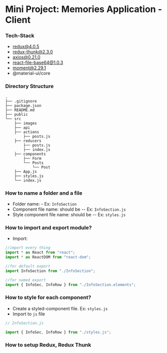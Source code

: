 # Mini Project: Memories Application - Client

### Tech-Stack

- redux@4.0.5
- redux-thunk@2.3.0
- axios@0.21.0
- react-file-base64@1.0.3
- moment@2.29.1
- @material-ui/core

### Directory Structure

```
.
├── .gitignore
├── package.json
├── README.md
├── public
└── src
    ├── images
    ├── api
    ├── actions
        ├── posts.js
    ├── reducers
        ├── posts.js
        ├── index.js
    ├── components
        ├── Form
        └── Posts
            └── Post
    ├── App.js
    ├── styles.js
    └── index.js
```

### How to name a folder and a file

- Folder name: - Ex: `InfoSection`
- Component file name: should be -- Ex: `InfoSection.js`
- Style component file name: should be -- Ex: `styles.js`

### How to import and export module?

- Import:

```js
//import every thing
import * as React from "react";
import * as ReactDOM from "react-dom";

//for default export
import InfoSection from "./InfoSection";

//for named export
import { InfoSec, InfoRow } from "./InfoSection.elements";
```

### How to style for each component?

- Create a styled-component file. Ex: `styles.js`
- Import to `js` file

```js
// InfoSection.js

import { InfoSec, InfoRow } from "./styles.js";
```

### How to setup Redux, Redux Thunk
